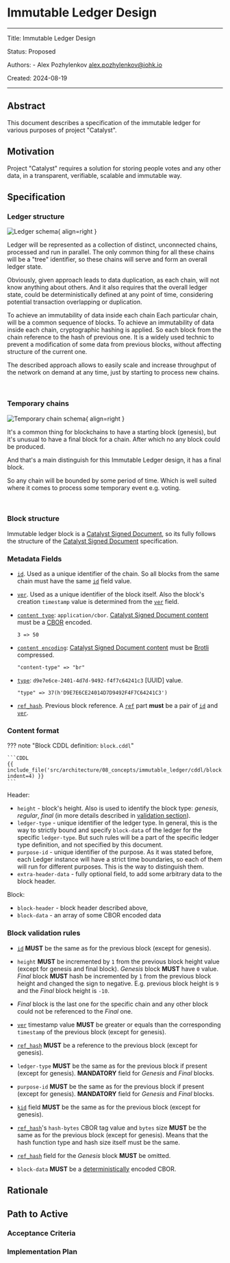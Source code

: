 # Immutable Ledger Design

---

Title: Immutable Ledger Design

Status: Proposed

Authors:
    - Alex Pozhylenkov <alex.pozhylenkov@iohk.io>

Created: 2024-08-19

---

## Abstract

This document describes a specification of the immutable ledger for various purposes of project "Catalyst".

## Motivation

Project "Catalyst" requires a solution for storing people votes and any other data,
in a transparent, verifiable, scalable and immutable way.

## Specification

### Ledger structure

![Ledger schema](images/ledger_schema.svg){ align=right }

Ledger will be represented as a collection of distinct, unconnected chains,
processed and run in parallel.
The only common thing for all these chains will be a "tree" identifier,
so these chains will serve and form an overall ledger state.

Obviously, given approach leads to data duplication,
as each chain, will not know anything about others.
And it also requires that the overall ledger state,
could be deterministically defined at any point of time,
considering potential transaction overlapping or duplication.

To achieve an immutability of data inside each chain
Each particular chain, will be a common sequence of blocks.
To achieve an immutability of data inside each chain,
cryptographic hashing is applied.
So each block from the chain reference to the hash of previous one.
It is a widely used technic to prevent a modification of some data from previous blocks,
without affecting structure of the current one.

The described approach allows to easily scale and increase throughput of the network on demand at any time,
just by starting to process new chains.
<!-- markdownlint-disable no-inline-html -->
<br clear="right"/>
<!-- markdownlint-enable no-inline-html -->

### Temporary chains

![Temporary chain schema](images/temporary_chain.svg){ align=right }

It's a common thing for blockchains to have a starting block (genesis),
but it's unusual to have a final block for a chain.
After which no any block could be produced.

And that's a main distinguish for this Immutable Ledger design,
it has a final block.

So any chain will be bounded by some period of time.
Which is well suited where it comes to process some temporary event e.g. voting.
<!-- markdownlint-disable no-inline-html -->
<br clear="right"/>
<!-- markdownlint-enable no-inline-html -->

### Block structure

Immutable ledger block is a [Catalyst Signed Document],
so its fully follows the structure of the [Catalyst Signed Document] specification.

### Metadata Fields

* [`id`](./../signed_doc/spec.md#id).
  Used as a unique identifier of the chain.
  So all blocks from the same chain must have the same
  [`id`](./../signed_doc/spec.md#id) field value.
* [`ver`](./../signed_doc/spec.md#ver).
  Used as a unique identifier of the block itself.
  Also the block's creation `timestamp` value is determined from the
  [`ver`](./../signed_doc/spec.md#ver) field.
* [`content type`](./../signed_doc/spec.md#content-type): `application/cbor`.
  [Catalyst Signed Document content] must be a [CBOR] encoded.

  ```CDDL
  3 => 50
  ```

* [`content encoding`](./../signed_doc/spec.md#content-encoding-optional):
  [Catalyst Signed Document content] must be [Brotli] compressed.

  ```CDDL
  "content-type" => "br"
  ```

* [`type`](./../signed_doc/spec.md#type): `d9e7e6ce-2401-4d7d-9492-f4f7c64241c3` [UUID] value.

  ```CDDL
  "type" => 37(h'D9E7E6CE24014D7D9492F4F7C64241C3')
  ```

* [`ref_hash`](./../signed_doc/meta.md#ref-hash-secured-document-reference).
  Previous block reference.
  A [`ref`](./../signed_doc/meta.md#ref-document-reference) part **must** be a pair of
  [`id`](./../signed_doc/spec.md#id) and
  [`ver`](./../signed_doc/spec.md#ver).

### Content format

<!-- markdownlint-disable max-one-sentence-per-line code-block-style -->
??? note "Block CDDL definition: `block.cddl`"

    ```CDDL
    {{ include_file('src/architecture/08_concepts/immutable_ledger/cddl/block.cddl', indent=4) }}
    ```
<!-- markdownlint-enable max-one-sentence-per-line code-block-style -->

Header:

* `height` - block's height.
  Also is used to identify the block type: *genesis*, *regular*, *final*
  (in more details described in [validation section](#block-validation-rules)).
* `ledger-type` - unique identifier of the ledger type.
  In general, this is the way to strictly bound and specify `block-data` of the ledger for the specific `ledger-type`.
  But such rules will be a part of the specific ledger type definition,
  and not specified by this document.
* `purpose-id` - unique identifier of the purpose.
  As it was stated before,
  each Ledger instance will have a strict time boundaries,
  so each of them will run for different purposes.
  This is the way to distinguish them.
* `extra-header-data` - fully optional field, to add some arbitrary data to the block header.

Block:

* `block-header` - block header described above,
* `block-data` - an array of some CBOR encoded data

### Block validation rules

* [`id`](./../signed_doc/spec.md#id)
  **MUST** be the same as for the previous block (except for genesis).
* `height` **MUST** be incremented by `1` from the previous block height value (except for genesis and final block).
  *Genesis* block **MUST** have `0` value.
  *Final* block **MUST** hash be incremented by `1` from the previous block height and changed the sign to negative.
  E.g. previous block height is `9` and the *Final* block height is `-10`.
* *Final* block is the last one for the specific chain and any other block could not be referenced to the *Final* one.

* [`ver`](./../signed_doc/spec.md#ver)
  timestamp value **MUST** be greater or equals than the corresponding `timestamp`
  of the previous block (except for genesis).
* [`ref_hash`](./../signed_doc/meta.md#ref-hash-secured-document-reference)
  **MUST** be a reference to the previous block (except for genesis).
* `ledger-type` **MUST** be the same as for the previous block if present (except for genesis).
  **MANDATORY** field for *Genesis* and *Final* blocks.
* `purpose-id` **MUST** be the same as for the previous block if present (except for genesis).
  **MANDATORY** field for *Genesis* and *Final* blocks.
* [`kid`](./../signed_doc/spec.md#cose-signature-protected-header) field
  **MUST** be the same as for the previous block (except for genesis).
* [`ref_hash`](./../signed_doc/meta.md#ref-hash-secured-document-reference)'s
  `hash-bytes` CBOR tag value and `bytes` size
  **MUST** be the same as for the previous block (except for genesis).
  Means that the hash function type and hash size itself must be the same.
* [`ref_hash`](./../signed_doc/meta.md#ref-hash-secured-document-reference)
  field for the *Genesis* block **MUST** be omitted.
* `block-data` **MUST** be a [deterministically][CBOR-deterministically-encoded] encoded CBOR.

## Rationale

## Path to Active

### Acceptance Criteria
<!-- Describes what are the acceptance criteria whereby a proposal becomes 'Active' -->

### Implementation Plan
<!-- A plan to meet those criteria or `N/A` if an implementation plan is not applicable. -->

<!-- OPTIONAL SECTIONS: see CIP-0001 > Document > Structure table -->

[Catalyst Signed Document]: ./../signed_doc/spec.md
[Catalyst Signed Document content]: ./../signed_doc/spec.md#signed-object-content
[CBOR-deterministically-encoded]: https://datatracker.ietf.org/doc/html/rfc8949#name-deterministically-encoded-c
[Brotli]: https://datatracker.ietf.org/doc/html/rfc7932
[CBOR]: https://datatracker.ietf.org/doc/rfc8949/
